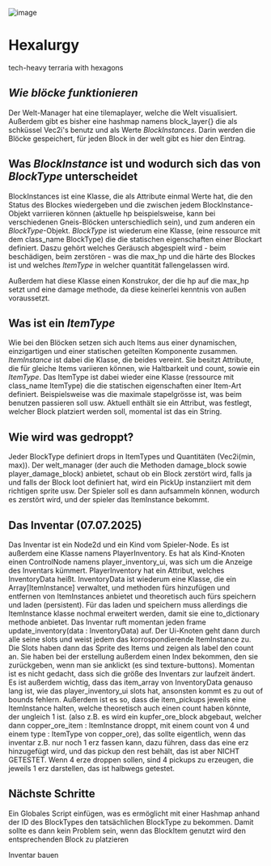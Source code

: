 ![image](https://github.com/user-attachments/assets/a26af0ad-4610-4eec-a90e-5ee1adedffe0)



# Hexalurgy
tech-heavy terraria with hexagons


*Wie blöcke funktionieren*
--------------------------
Der Welt-Manager hat eine tilemaplayer, welche die Welt visualisiert.
Außerdem gibt es bisher eine hashmap namens block_layer{} die als schküssel Vec2i's benutz und als Werte *BlockInstances*. Darin werden die Blöcke gespeichert, für jeden Block in der welt gibt es hier den Eintrag.


Was *BlockInstance* ist und wodurch sich das von *BlockType* unterscheidet
--------------------------------------------------------------------------

BlockInstances ist eine Klasse, die als Attribute einmal Werte hat, die den Status des Blockes wiedergeben und die zwischen jedem BlockInstance-Objekt varriieren können (aktuelle hp beispielsweise, kann bei verschiedenen Gneis-Blöcken unterschiedlich sein), und zum anderen ein *BlockType*-Objekt. *BlockType* ist wiederum eine Klasse, (eine ressource mit dem class_name BlockType) die die statischen eigenschaften einer Blockart definiert. 
Daszu gehört welches Geräusch abgespielt wird - beim beschädigen, beim zerstören - was die max_hp und die härte des Blockes ist und welches *ItemType* in welcher quantität fallengelassen wird. 

Außerdem hat diese Klasse einen Konstrukor, der die hp auf die max_hp setzt und eine damage methode, da diese keinerlei kenntnis von außen voraussetzt. 

Was ist ein *ItemType*
----------------------

Wie bei den Blöcken setzen sich auch Items aus einer dynamischen, einzigartigen und einer statischen geteilten Komponente zusammen. *ItemInstance* ist dabei die Klasse, die beides vereint. Sie besitzt Attribute, die für gleiche Items variieren können, wie Haltbarkeit und count, sowie ein *ItemType*. Das ItemType ist dabei wieder eine Klasse (ressource mit class_name ItemType) die die statischen eigenschaften einer Item-Art definiert. Beispielsweise was die maximale stapelgrösse ist, was beim benutzen passieren soll usw. Aktuell enthält sie ein Attribut, was festlegt, welcher Block platziert werden soll, momental ist das ein String. 


Wie wird was gedroppt?
----------------------

Jeder BlockType definiert drops in ItemTypes und Quantitäten (Vec2i(min, max)). Der welt_manager (der auch die Methoden damage_block sowie player_damage_block) anbietet, schaut ob ein Block zerstört wird, falls ja und falls
der Block loot definiert hat, wird ein PickUp instanziiert mit dem richtigen sprite usw. Der Spieler soll es dann aufsammeln können, wodurch es zerstört wird, und der spieler das ItemInstance bekommt. 

Das Inventar (07.07.2025)
---------------

Das Inventar ist ein Node2d und ein Kind vom Spieler-Node. Es ist außerdem eine Klasse namens PlayerInventory. Es hat als Kind-Knoten einen ControlNode namens player_inventory_ui, was sich um die Anzeige des Inventars kümmert. 
PlayerInventory hat ein Attribut, welches InventoryData heißt. InventoryData ist wiederum eine Klasse, die ein Array[ItemInstance] verwaltet, und methoden fürs hinzufügen und entfernen von ItemInstances anbietet und theoretisch auch fürs speichern und laden (persistent). Für das laden und speichern muss allerdings die ItemInstance klasse nochmal erweitert werden, damit sie eine to_dictionary methode anbietet. Das Inventar ruft momentan jeden frame update_inventory(data : InventoryData) auf. Der Ui-Knoten geht dann durch alle seine slots und weist jedem das korrospondierende ItemInstance zu. Die Slots haben dann das Sprite des Items und zeigen als label den count an. Sie haben bei der erstellung außerdem einen Index bekommen, den sie zurückgeben, wenn man sie anklickt (es sind texture-buttons). Momentan ist es nicht gedacht, dass sich die größe des Inventars zur laufzeit ändert. Es ist außerdem wichtig, dass das item_array von InventoryData genauso lang ist, wie das player_inventory_ui slots hat, ansonsten kommt es zu out of bounds fehlern. Außerdem ist es so, dass die item_pickups jeweils eine ItemInstance halten, welche theoretisch auch einen count haben könnte, der ungleich 1 ist. (also z.B. es wird ein kupfer_ore_block abgebaut, welcher dann copper_ore_item : ItemInstance droppt, mit einem count von 4 und einem type : ItemType von copper_ore), das sollte eigentlich, wenn das inventar z.B. nur noch 1 erz fassen kann, dazu führen, dass das eine erz hinzugefügt wird, und das pickup den rest behält, das ist aber NICHT GETESTET. Wenn 4 erze droppen sollen, sind 4 pickups zu erzeugen, die jeweils 1 erz darstellen, das ist halbwegs getestet. 

Nächste Schritte
----------------

Ein Globales Script einfügen, was es ermöglicht mit einer Hashmap anhand der ID des BlockTypes den tatsächlichen BlockType zu bekommen. Damit sollte es dann kein Problem sein, wenn das BlockItem genutzt wird den entsprechenden Block zu platzieren

Inventar bauen
